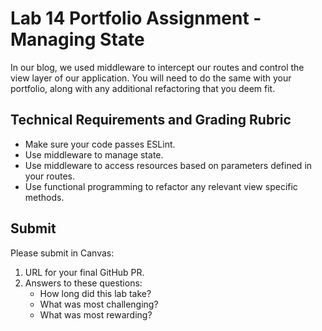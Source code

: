 # Lab 14 Portfolio Assignment - Managing State

In our blog, we used middleware to intercept our routes and control the view layer of our application. You will need to do the same with your portfolio, along with any additional refactoring that you deem fit.

## Technical Requirements and Grading Rubric
 - Make sure your code passes ESLint.
 - Use middleware to manage state.
 - Use middleware to access resources based on parameters defined in your routes.
 - Use functional programming to refactor any relevant view specific methods.

## Submit
Please submit in Canvas:

1. URL for your final GitHub PR.
2. Answers to these questions:
   - How long did this lab take?
   - What was most challenging?
   - What was most rewarding?
